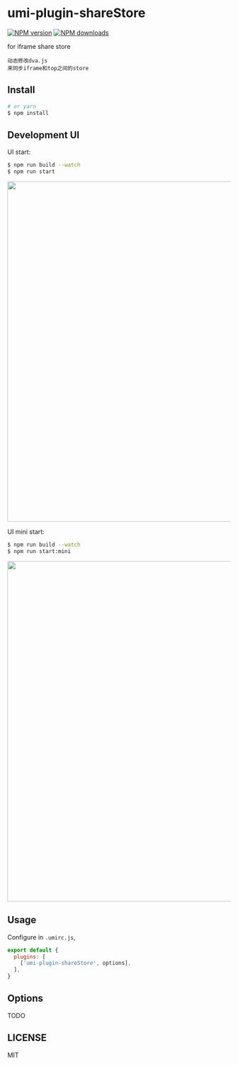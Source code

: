 # umi-plugin-shareStore

[![NPM version](https://img.shields.io/npm/v/umi-plugin-shareStore.svg?style=flat)](https://npmjs.org/package/umi-plugin-shareStore)
[![NPM downloads](http://img.shields.io/npm/dm/umi-plugin-shareStore.svg?style=flat)](https://npmjs.org/package/umi-plugin-shareStore)

for iframe share store

```
动态修改dva.js
来同步iframe和top之间的store
```

## Install

```bash
# or yarn
$ npm install
```

## Development UI

UI start:

```bash
$ npm run build --watch
$ npm run start
```

<img src="https://user-images.githubusercontent.com/13595509/67025108-10925980-f138-11e9-8f46-899eef3e098b.png" width="768" />

UI mini start:

```bash
$ npm run build --watch
$ npm run start:mini
```

<img src="https://user-images.githubusercontent.com/13595509/67024897-bbeede80-f137-11e9-9f19-6a3f0ea3f6cd.png" width="768" />

## Usage

Configure in `.umirc.js`,

```js
export default {
  plugins: [
    ['umi-plugin-shareStore', options],
  ],
}
```

## Options

TODO

## LICENSE

MIT
